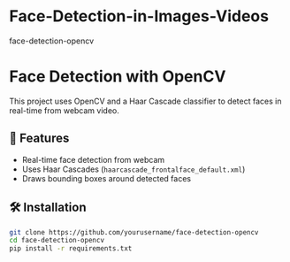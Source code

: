 # Face-Detection-in-Images-Videos
face-detection-opencv
# Face Detection with OpenCV

This project uses OpenCV and a Haar Cascade classifier to detect faces in real-time from webcam video.

## 📸 Features
- Real-time face detection from webcam
- Uses Haar Cascades (`haarcascade_frontalface_default.xml`)
- Draws bounding boxes around detected faces

## 🛠️ Installation

```bash
git clone https://github.com/yourusername/face-detection-opencv
cd face-detection-opencv
pip install -r requirements.txt
